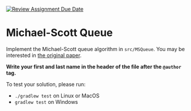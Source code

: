 [![Review Assignment Due Date](https://classroom.github.com/assets/deadline-readme-button-24ddc0f5d75046c5622901739e7c5dd533143b0c8e959d652212380cedb1ea36.svg)](https://classroom.github.com/a/E_EBlBB3)
# Michael-Scott Queue

Implement the Michael-Scott queue algorithm in `src/MSQueue`. 
You may be interested in [the original paper](http://www.cs.rochester.edu/~scott/papers/1996_PODC_queues.pdf).

**Write your first and last name in the header of the file after the `@author` tag.**

To test your solution, please run:

* `./gradlew test` on Linux or MacOS
* `gradlew test` on Windows